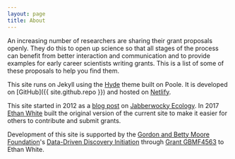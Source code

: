 ```yaml
---
layout: page
title: About
---
```


An increasing number of researchers are sharing their grant proposals
openly. They do this to open up science so that all stages of the process can
benefit from better interaction and communication and to provide examples for
early career scientists writing grants. This is a list of some of these
proposals to help you find them.

This site runs on Jekyll using the [Hyde](http://hyde.getpoole.com) theme built
on Poole. It is developed on [GitHub]({{ site.github.repo }}) and hosted
on [Netlify](https://www.netlify.com/).

This site started in 2012 as
a
[blog post](https://jabberwocky.weecology.org/2012/08/10/a-list-of-publicly-available-grant-proposals-in-the-biological-sciences/) on
[Jabberwocky Ecology](https://jabberwocky.weecology.org/). In
2017 [Ethan White](http://ethanwhite.org) built the original version of the
current site to make it easier for others to contribute and submit grants.

Development of this site is supported by
the
[Gordon and Betty Moore Foundation](https://www.moore.org/)'s
[Data-Driven Discovery Initiation](https://www.moore.org/initiative-strategy-detail?initiativeId=data-driven-discovery) through
[Grant GBMF4563](https://www.moore.org/grant-detail?grantId=GBMF4563) to Ethan
White.
